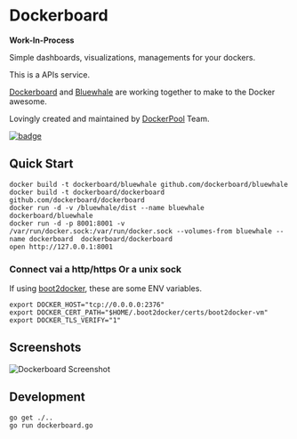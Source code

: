 
# Dockerboard

**Work-In-Process**

Simple dashboards, visualizations, managements for your dockers.

This is a APIs service.

[Dockerboard][] and [Bluewhale][] are working together to make to the Docker awesome.

Lovingly created and maintained by [DockerPool][] Team.

[![badge](http://dockeri.co/image/dockerboard/dockerboard)](https://registry.hub.docker.com/u/dockerboard/dockerboard/)

## Quick Start

```
docker build -t dockerboard/bluewhale github.com/dockerboard/bluewhale
docker build -t dockerboard/dockerboard github.com/dockerboard/dockerboard
docker run -d -v /bluewhale/dist --name bluewhale dockerboard/bluewhale
docker run -d -p 8001:8001 -v /var/run/docker.sock:/var/run/docker.sock --volumes-from bluewhale --name dockerboard  dockerboard/dockerboard
open http://127.0.0.1:8001
```

### Connect vai a http/https Or a unix sock

  If using [boot2docker][], these are some ENV variables.

```
export DOCKER_HOST="tcp://0.0.0.0:2376"
export DOCKER_CERT_PATH="$HOME/.boot2docker/certs/boot2docker-vm"
export DOCKER_TLS_VERIFY="1"
```


## Screenshots

![Dockerboard Screenshot](https://github.com/dockerboard/bluewhale/blob/master/screenshots/dockerboard.gif?raw=true)

## Development

```
go get ./..
go run dockerboard.go
```

[Dockerboard]: https://github.com/dockerboard/dockerboard
[Bluewhale]: https://github.com/dockerboard/bluewhale
[DockerPool]: http://dockerpool.com/
[boot2docker]: http://boot2docker.io/
